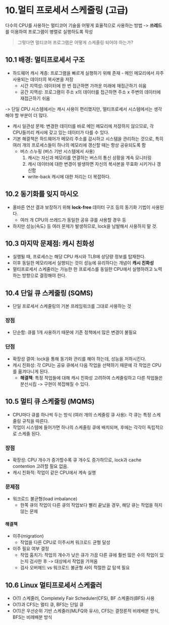 # 10.멀티 프로세서 스케줄링 (고급)

다수의 CPU를 사용하는 멀티코어 기술을 어떻게 효율적으로 사용하는 방법 -> **쓰레드**를 이용하여 프로그램이 병렬로 실행하도록 작성
> 그렇다면 멀티코어 프로그램은 어떻게 스케줄링 되어야 하는가?

## 10.1 배경: 멀티프로세서 구조

- 하드웨어 캐시 계층: 프로그램을 빠르게 실행하기 위해 존재 - 메인 메모리에서 자주 사용되는 데이터의 복사본을 저장
  - 시간 지역성: 데이터에 한 번 접근하면 가까운 미래에 재접근하기 쉬움
  - 공간 지역성: 프로그램이 주소 x의 데이터를 접근하면 주소 x 주변의 데이터에 재접근하기 쉬움
 
-> 단일 CPU 시스템에서는 캐시 사용이 편리했지만, 멀티프로세서 시스템에서는 생각해야 할 부분이 더 많다.
- 캐시 일관성 문제: 변경한 데이터를 바로 메인 메모리에 저장하지 않으므로, 각 CPU들끼리 캐시에 갖고 있는 데이터가 다를 수 있다.
- 기본 해결책은 하드웨어가 메모리 주소를 감시하고 시스템을 관리하는 것으로, 특히 여러 개의 프로세스들이 하나의 메모리에 갱신할 때는 항상 공유되도록 함  
  - 버스 스누핑 (버스 기반 시스템에서 사용)
    1. 캐시는 자신과 메모리를 연결하는 버스의 통신 상황을 계속 모니터링
    2. 캐시 데이터에 대한 변경이 발생하면 자신의 복사본을 무효화 시키거나 갱신함
    - write-back 캐시에 대한 처리는 더 복잡하다.

## 10.2 동기화를 잊지 마시오

- 올바른 연산 결과 보장하기 위해 **lock-free** 데이터 구조 등의 동기화 기법이 사용된다.
  - 여러 개 CPU의 쓰레드가 동일한 공유 큐를 사용할 경우 등
- 하지만 성능(속도) 등 여러 문제가 발생하므로, lock을 남발해서 사용하지 말 것.

## 10.3 마지막 문제점: 캐시 친화성

- 실행될 때, 프로세스는 해당 CPU 캐시와 TLB에 상당량 정보를 탑재한다.
- 이후 동일한 메모리에서 실행되는 것이 성능에 유리하다는 개념이 **캐시 친화성**
- 멀티프로세서 스케줄러는 가능한 한 프로세스를 동일한 CPU에서 실행하려고 노력하는 방향으로 결정해야 한다.

## 10.4 단일 큐 스케줄링 (SQMS)

- 단일 프로세서 스케줄링의 기본 프레임워크를 그대로 사용하는 것

### 장점
- 단순함: 큐를 1개 사용하기 때문에 기존 정책에서 많은 변경이 불필요
### 단점
- 확장성 결여: lock을 통해 동기화 관리를 해야 하는데, 성능을 저하시킨다.
- 캐시 친화성: 각 CPU는 공유 큐에서 다음 작업을 선택하기 때문에 각 작업은 CPU를 옮겨다니게 된다.
  - **해결책**: 특정 작업들에 대해 캐시 친화성 고려하여 스케줄링하고 다른 작업들은 분산시킴 -> 구현이 복잡해질 수 있다.
 
## 10.5 멀티 큐 스케줄링 (MQMS)

- CPU마다 큐를 하나씩 두는 방식 (여러 개의 스케줄링 큐 사용): 각 큐는 특정 스케줄링 규칙을 따른다.
- 작업이 시스템에 들어가면 하나의 스케줄링 큐에 배치되며, 후에는 각각이 독립적으로 스케줄 된다.

### 장점
- 확장성: CPU 개수가 증가할수록 큐 개수도 증가하므로, lock과 cache contention 고려할 필요 없음.
- 캐시 친화적: 작업이 같은 CPU에서 계속 실행
### 문제점
- 워크로드 불균형(load imbalance)
  - 한쪽 큐의 작업이 다른 큐의 작업보다 빨리 끝났을 경우, 해당 큐는 작업을 하지 않는 문제
#### 해결책
- 이주(migration)
  - 작업을 다른 CPU로 이주시켜 워크로드 균형 달성
- 이주 필요 여부 결정
  - 작업 훔치기: 작업의 개수가 낮은 큐가 가끔 다른 큐에 훨씬 많은 수의 작업이 있는지 검사한 후 -> 대상에서 작업을 가져옴
  - 검사 오버헤드 vs 워크로드 불균형 사이 적절한 값 탐색 필요
 
## 10.6 Linux 멀티프로세서 스케줄러
- O(1) 스케줄러, Completely Fair Scheduler(CFS), BF 스케줄러(BFS) 사용
- O(1)과 CFS는 멀티 큐, BFS는 단일 큐
- O(1)은 우선순위 기반 스케줄러(MLFQ와 유사), CFS는 결정론적 비례배분 방식, BFS는 비례배분 방식
